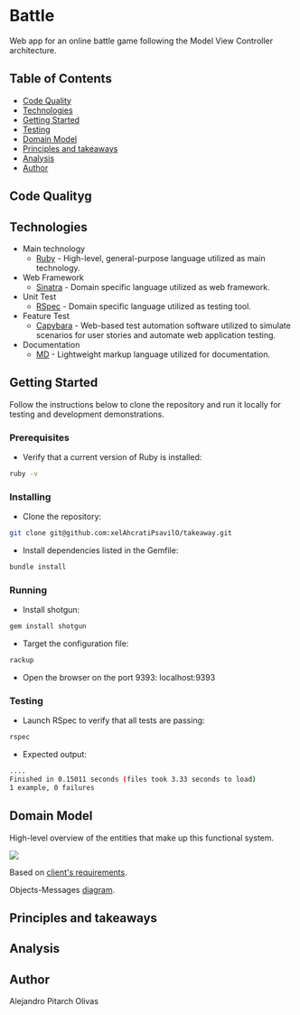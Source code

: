 # Battle
Web app for an online battle game following the Model View Controller architecture.

## Table of Contents
* [Code Quality](#code-quality)
* [Technologies](#technologies)
* [Getting Started](#getting-started)
* [Testing](#testing)
* [Domain Model](#domain-model)
* [Principles and takeaways](#principles-and-takeaways)
* [Analysis](#analysis)
* [Author](#author)

## Code Qualityg

## Technologies
- Main technology
  - [Ruby](https://www.ruby-lang.org/en/) - High-level, general-purpose language utilized as main technology.
- Web Framework
  - [Sinatra](http://sinatrarb.com/) - Domain specific language utilized as web framework.
- Unit Test
  - [RSpec](https://rspec.info/) - Domain specific language utilized as testing tool.
- Feature Test
  - [Capybara](https://teamcapybara.github.io/capybara/) - Web-based test automation software utilized to simulate scenarios for user stories and automate web application testing.
- Documentation
  - [MD](https://www.markdownguide.org/) - Lightweight markup language utilized for documentation.

## Getting Started

Follow the instructions below to clone the repository and run it locally for testing and development demonstrations.

### Prerequisites
- Verify that a current version of Ruby is installed:
```bash
ruby -v
```

### Installing
- Clone the repository:
```bash
git clone git@github.com:xelAhcratiPsavilO/takeaway.git
```
- Install dependencies listed in the Gemfile:
```bash
bundle install
```

### Running
- Install shotgun:
```bash
gem install shotgun
```
- Target the configuration file:
```bash
rackup
```
- Open the browser on the port 9393:
localhost:9393

### Testing
- Launch RSpec to verify that all tests are passing:
```bash
rspec
```
- Expected output:
```bash
....
Finished in 0.15011 seconds (files took 3.33 seconds to load)
1 example, 0 failures
```


## Domain Model

High-level overview of the entities that make up this functional system.

![](domain_model/Domain_Model.png)

Based on [client's requirements](USER_STORIES.md).

Objects-Messages [diagram](DIAGRAM.md).

## Principles and takeaways


## Analysis


## Author

Alejandro Pitarch Olivas
